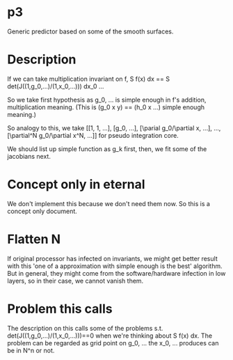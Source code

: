 # p3
Generic predictor based on some of the smooth surfaces.

# Description
If we can take multiplication invariant on f, S f(x) dx == S det(J((1,g\_0,...)/(1,x\_0,...))) dx\_0 ...

So we take first hypothesis as g\_0, ... is simple enough in f's addition, multiplication meaning.
(This is (g\_0 x y\) == (h\_0 x ...) simple enough meaning.)

So analogy to this, we take \[\[1, 1, ...\], \[g\_0, ...\], \[\parial g\_0/\partial x, ...\], ..., \[\partial^N g\_0/\partial x^N, ...\]\] for pseudo integration core.

We should list up simple function as g\_k first, then, we fit some of the jacobians next.

# Concept only in eternal
We don't implement this because we don't need them now.
So this is a concept only document.

# Flatten N
If original processor has infected on invariants, we might get better result with this 'one of a approximation with simple enough is the best' algorithm.
But in general, they might come from the software/hardware infection in low layers, so in their case, we cannot vanish them.

# Problem this calls
The description on this calls some of the problems s.t. det(J((1,g\_0,...)/(1,x\_0,...)))==0 when we're thinking about S f(x) dx.
The problem can be regarded as grid point on g\_0, ... the x\_0, ... produces can be in N^n or not.
